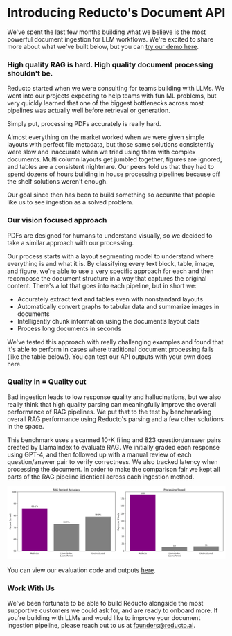 # Introducing Reducto's Document API
We've spent the last few months building what we believe is the most powerful document ingestion for LLM workflows. We're excited to share more about what we've built below, but you can [try our demo here](https://app.reducto.ai/share/030cb778-466b-46c9-a6d9-8863bed9abe0).

### High quality RAG is hard. High quality document processing shouldn't be.
Reducto started when we were consulting for teams building with LLMs. We went into our projects expecting to help teams with fun ML problems, but very quickly learned that one of the biggest bottlenecks across most pipelines was actually well before retrieval or generation.

Simply put, processing PDFs accurately is really hard.

Almost everything on the market worked when we were given simple layouts with perfect file metadata, but those same solutions consistently were slow and inaccurate when we tried using them with complex documents. Multi column layouts get jumbled together, figures are ignored, and tables are a consistent nightmare. Our peers told us that they had to spend dozens of hours building in house processing pipelines because off the shelf solutions weren't enough.

Our goal since then has been to build something so accurate that people like us to see ingestion as a solved problem.

### Our vision focused approach
PDFs are designed for humans to understand visually, so we decided to take a similar approach with our processing.

Our process starts with a layout segmenting model to understand where everything is and what it is. By classifying every text block, table, image, and figure, we're able to use a very specific approach for each and then recompose the document structure in a way that captures the original content. There's a lot that goes into each pipeline, but in short we:
- Accurately extract text and tables even with nonstandard layouts
- Automatically convert graphs to tabular data and summarize images in documents
- Intelligently chunk information using the document’s layout data
- Process long documents in seconds

We've tested this approach with really challenging examples and found that it's able to perform in cases where traditional document processing fails (like the table below!). You can test our API outputs with your own docs here.

### Quality in = Quality out
Bad ingestion leads to low response quality and hallucinations, but we also really think that high quality parsing can meaningfully improve the overall performance of RAG pipelines. We put that to the test by benchmarking overall RAG performance using Reducto's parsing and a few other solutions in the space.

This benchmark uses a scanned 10-K filing and 823 question/answer pairs created by LlamaIndex to evaluate RAG. We initially graded each response using GPT-4, and then followed up with a manual review of each question/answer pair to verify correctness. We also tracked latency when processing the document. In order to make the comparison fair we kept all parts of the RAG pipeline identical across each ingestion method.

![](images/benchmark_performance.png)

You can view our evaluation code and outputs [here](/benchmarks/benchmark.py).

### Work With Us
We've been fortunate to be able to build Reducto alongside the most supportive customers we could ask for, and are ready to onboard more. If you're building with LLMs and would like to improve your document ingestion pipeline, please reach out to us at founders@reducto.ai.
